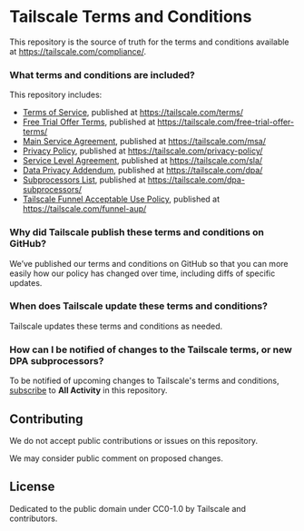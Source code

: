 # Tailscale Terms and Conditions

This repository is the source of truth for the terms and conditions available at https://tailscale.com/compliance/.

### What terms and conditions are included?

This repository includes:
* [Terms of Service](/terms/index.md), published at https://tailscale.com/terms/
* [Free Trial Offer Terms](/free-trial-offer-terms/index.md), published at https://tailscale.com/free-trial-offer-terms/
* [Main Service Agreement](/msa/index.md), published at https://tailscale.com/msa/
* [Privacy Policy](/privacy-policy/index.md), published at https://tailscale.com/privacy-policy/
* [Service Level Agreement](/sla/index.md), published at https://tailscale.com/sla/
* [Data Privacy Addendum](/dpa/index.md), published at https://tailscale.com/dpa/
* [Subprocessors List](/dpa-subprocessors/index.md), published at https://tailscale.com/dpa-subprocessors/
* [Tailscale Funnel Acceptable Use Policy](/funnel-aup/index.md), published at https://tailscale.com/funnel-aup/

### Why did Tailscale publish these terms and conditions on GitHub?

We’ve published our terms and conditions on GitHub so that you can more easily how our policy has changed over time, including diffs of specific updates.

### When does Tailscale update these terms and conditions?

Tailscale updates these terms and conditions as needed.

### How can I be notified of changes to the Tailscale terms, or new DPA subprocessors?

To be notified of upcoming changes to Tailscale's terms and conditions, [subscribe](https://docs.github.com/en/account-and-profile/managing-subscriptions-and-notifications-on-github/setting-up-notifications/about-notifications) to **All Activity** in this repository.

## Contributing

We do not accept public contributions or issues on this repository.

We may consider public comment on proposed changes.

## License

Dedicated to the public domain under CC0-1.0 by Tailscale and contributors.
